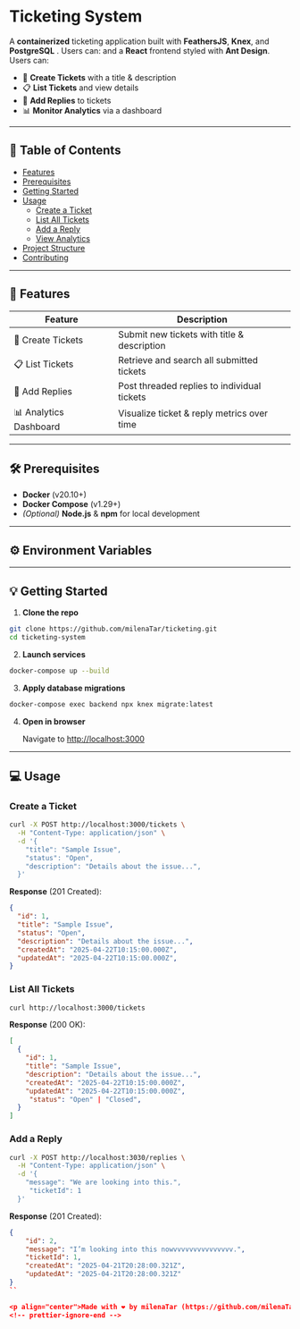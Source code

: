 

# Ticketing System 

A **containerized** ticketing application built with **FeathersJS**, **Knex**, and **PostgreSQL** . Users can:
and a **React** frontend styled with **Ant Design**. Users can:
- 📝 **Create Tickets** with a title & description
- 📋 **List Tickets** and view details
- 💬 **Add Replies** to tickets
- 📊 **Monitor Analytics** via a dashboard

---

## 📖 Table of Contents

- [Features](#-features)
- [Prerequisites](#-prerequisites)
- [Getting Started](#-getting-started)
- [Usage](#-usage)
  - [Create a Ticket](#create-a-ticket)
  - [List All Tickets](#list-all-tickets)
  - [Add a Reply](#add-a-reply)
  - [View Analytics](#view-analytics)
- [Project Structure](#-project-structure)
- [Contributing](#-contributing)

---

## 🚀 Features

| Feature              | Description                                         |
| -------------------- | --------------------------------------------------- |
| 📝 Create Tickets    | Submit new tickets with title & description         |
| 📋 List Tickets      | Retrieve and search all submitted tickets           |
| 💬 Add Replies       | Post threaded replies to individual tickets         |
| 📊 Analytics Dashboard | Visualize ticket & reply metrics over time         |

---

## 🛠️ Prerequisites

- **Docker** (v20.10+)
- **Docker Compose** (v1.29+)
- *(Optional)* **Node.js** & **npm** for local development

---

## ⚙️ Environment Variables

---

## 💡 Getting Started

1. **Clone the repo**

```bash
git clone https://github.com/milenaTar/ticketing.git
cd ticketing-system
```

2. **Launch services**

```bash
docker-compose up --build
```

3. **Apply database migrations**

```bash
docker-compose exec backend npx knex migrate:latest
```

4. **Open in browser**

   Navigate to [http://localhost:3000](http://localhost:3000)

---

## 💻 Usage

### Create a Ticket

```bash
curl -X POST http://localhost:3000/tickets \
  -H "Content-Type: application/json" \
  -d '{
    "title": "Sample Issue",
    "status": "Open",
    "description": "Details about the issue...",
  }'
```

**Response** (201 Created):

```json
{
  "id": 1,
  "title": "Sample Issue",
  "status": "Open",
  "description": "Details about the issue...",
  "createdAt": "2025-04-22T10:15:00.000Z",
  "updatedAt": "2025-04-22T10:15:00.000Z",
}
```

### List All Tickets

```bash
curl http://localhost:3000/tickets
```

**Response** (200 OK):

```json
[
  {
    "id": 1,
    "title": "Sample Issue",
    "description": "Details about the issue...",
    "createdAt": "2025-04-22T10:15:00.000Z",
    "updatedAt": "2025-04-22T10:15:00.000Z",
     "status": "Open" | "Closed",
  }
]
```

### Add a Reply

```bash
curl -X POST http://localhost:3030/replies \
  -H "Content-Type: application/json" \
  -d '{
    "message": "We are looking into this.",
     "ticketId": 1
  }'
```

**Response** (201 Created):

```json
{
    "id": 2,
    "message": "I’m looking into this nowvvvvvvvvvvvvvvv.",
    "ticketId": 1,
    "createdAt": "2025-04-21T20:28:00.321Z",
    "updatedAt": "2025-04-21T20:28:00.321Z"
}
``

<p align="center">Made with ❤️ by milenaTar (https://github.com/milenaTar)</p>
<!-- prettier-ignore-end -->

